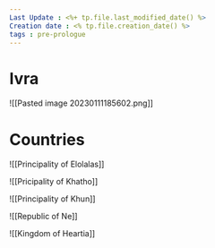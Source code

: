```yaml
---
Last Update : <%+ tp.file.last_modified_date() %>
Creation date : <% tp.file.creation_date() %>
tags : pre-prologue
---
```


# Ivra

![[Pasted image 20230111185602.png]]

# Countries

![[Principality of Elolalas]]

![[Pricipality of Khatho]]

![[Principality of Khun]]

![[Republic of Ne]]

![[Kingdom of Heartia]]